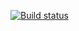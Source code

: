[![Build status](https://ci.appveyor.com/api/projects/status/vi9oleb4jl7v1ulf/branch/main?svg=true)](https://ci.appveyor.com/project/VbyV/home2-1/branch/main)